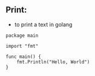 ## Print:

- to print a text in golang

```golang
package main

import "fmt"

func main() {
	fmt.Println("Hello, World")
}
```